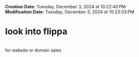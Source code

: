 <div><b>Creation Date:</b> Tuesday, December 3, 2024 at 10:22:40 PM<br></div>
<div><b>Modification Date:</b> Tuesday, December 3, 2024 at 10:23:03 PM<br></div>
<div><h1>look into flippa </h1></div>
<div><br></div>
<div>for website or domain sales</div>

